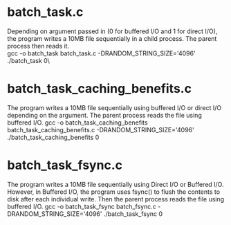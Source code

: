 # batch_task.c
Depending on argument passed in (0 for buffered I/O and 1 for direct I/O), the program writes a 10MB file sequentially in a child process. The parent process then reads it.\
gcc -o batch_task batch_task.c -DRANDOM_STRING_SIZE='4096'\
./batch_task 0\

# batch_task_caching_benefits.c
The program writes a 10MB file sequentially using buffered I/O or direct I/O depending on the argument. The parent process reads the file using buffered I/O.
gcc -o batch_task_caching_benefits batch_task_caching_benefits.c -DRANDOM_STRING_SIZE='4096'
./batch_task_caching_benefits 0

# batch_task_fsync.c
The program writes a 10MB file sequentially using Direct I/O or Buffered I/O. However, in Buffered I/O, the program uses fsync() to flush the contents to disk after each individual write. Then the parent process reads the file using buffered I/O.
gcc -o batch_task_fsync batch_fsync.c -DRANDOM_STRING_SIZE='4096'
./batch_task_fsync 0
